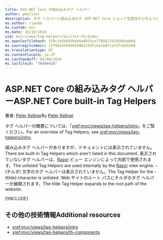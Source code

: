 ```yaml
---
title: ASP.NET Core の組み込みタグ ヘルパー
author: pkellner
description: タグ ヘルパーに組み込まれた ASP.NET Core によって生産性がどのように向上するかをご確認ください。
ms.author: riande
ms.custom: mvc
ms.date: 10/10/2018
uid: mvc/views/tag-helpers/builtin-th/Index
ms.openlocfilehash: f19cfa5b843bde8a8633ce778562707e566bebb9
ms.sourcegitcommit: 72792e349458190b4158fcbacb87caf3fc605268
ms.translationtype: HT
ms.contentlocale: ja-JP
ms.lasthandoff: 04/06/2020
ms.locfileid: "78644426"
---
```

# <a name="aspnet-core-built-in-tag-helpers"></a><span data-ttu-id="d8aa9-103">ASP.NET Core の組み込みタグ ヘルパー</span><span class="sxs-lookup"><span data-stu-id="d8aa9-103">ASP.NET Core built-in Tag Helpers</span></span>

<span data-ttu-id="d8aa9-104">著者: [Peter Kellner](https://peterkellner.net)</span><span class="sxs-lookup"><span data-stu-id="d8aa9-104">By [Peter Kellner](https://peterkellner.net)</span></span>

<span data-ttu-id="d8aa9-105">タグ ヘルパーの概要については、「<xref:mvc/views/tag-helpers/intro>」をご覧ください。</span><span class="sxs-lookup"><span data-stu-id="d8aa9-105">For an overview of Tag Helpers, see <xref:mvc/views/tag-helpers/intro>.</span></span>

<span data-ttu-id="d8aa9-106">組み込みタグ ヘルパーがありますが、ドキュメントには表示されていません。</span><span class="sxs-lookup"><span data-stu-id="d8aa9-106">There are built-in Tag Helpers which aren't listed in this document.</span></span> <span data-ttu-id="d8aa9-107">表示されていないタグ ヘルパーは、[Razor](xref:mvc/views/razor) ビュー エンジンによって内部で使用されます。</span><span class="sxs-lookup"><span data-stu-id="d8aa9-107">The unlisted Tag Helpers are used internally by the [Razor](xref:mvc/views/razor) view engine.</span></span> <span data-ttu-id="d8aa9-108">`~` (チルダ) 文字のタグ ヘルパーは表示されていません。</span><span class="sxs-lookup"><span data-stu-id="d8aa9-108">The Tag Helper for the `~` (tilde) character is unlisted.</span></span> <span data-ttu-id="d8aa9-109">Web サイトのルート パスにチルダのタグ ヘルパーが展開されます。</span><span class="sxs-lookup"><span data-stu-id="d8aa9-109">The tilde Tag Helper expands to the root path of the website.</span></span>

[!INCLUDE[](~/includes/built-in-TH.md)]

## <a name="additional-resources"></a><span data-ttu-id="d8aa9-110">その他の技術情報</span><span class="sxs-lookup"><span data-stu-id="d8aa9-110">Additional resources</span></span>

* <xref:mvc/views/tag-helpers/intro>
* <xref:mvc/views/tag-helpers/th-components>
